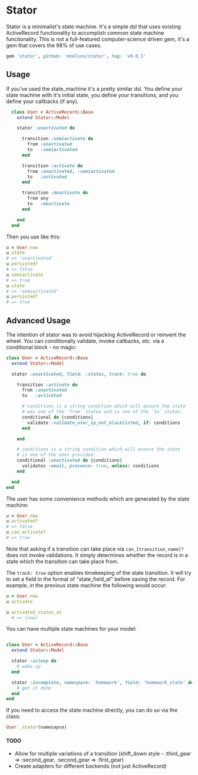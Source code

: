 # Stator

Stator is a minimalist's state machine. It's a simple dsl that uses existing ActiveRecord functionality to accomplish common state machine funcitonality. This is not a full-featured computer-science driven gem, it's a gem that covers the 98% of use cases.

```ruby
gem 'stator', github: 'mnelson/stator', tag: 'v0.0.1'
```

## Usage

If you've used the state_machine it's a pretty similar dsl. You define your state machine with it's initial state, you define your transitions, and you define your callbacks (if any).

```ruby
  class User < ActiveRecord::Base
    extend Stator::Model

    stator :unactivated do

      transition :semiactivate do
        from :unactivated
        to   :semiactivated
      end

      transition :activate do
        from :unactivated, :semiactivated
        to   :activated
      end

      transition :deactivate do
        from any
        to   :deactivate
      end

    end
  end
```

Then you use like this:

```ruby
u = User.new
u.state
# => 'unactivated'
u.persisted?
# => false
u.semiactivate
# => true
u.state
# => 'semiactivated'
u.persisted?
# => true
```

## Advanced Usage

The intention of stator was to avoid hijacking ActiveRecord or reinvent the wheel. You can conditionally validate, invoke callbacks, etc. via a conditional block - no magic:

```ruby
class User < ActiveRecord::Base
  extend Stator::Model

  stator :unactivated, field: :status, track: true do

    transition :activate do
      from :unactivated
      to   :activated

      # conditions is a string condition which will ensure the state 
      # was one of the `from` states and is one of the `to` states.
      conditional do |conditions|
        validate :validate_user_ip_not_blacklisted, if: conditions
      end

    end

    # conditions is a string condition which will ensure the state 
    # is one of the ones provided.
    conditional :unactivated do |conditions|
      validates :email, presence: true, unless: conditions
    end

  end
end
```

The user has some convenience methods which are generated by the state machine:

```ruby
u = User.new
u.activated?
# => false
u.can_activate?
# => true
```

Note that asking if a transition can take place via `can_[transition_name]?` does not invoke validations. It simply determines whether the record is in a state which the transition can take place from.


The `track: true` option enables timekeeping of the state transition. It will try to set a field in the format of "state_field_at" before saving the record. For example, in the previous state machine the following would occur:

```ruby
u = User.new
u.activate

u.activated_status_at
  # => (now)
```

You can have multiple state machines for your model:

```ruby

class User < ActiveRecord::Base
  extend Stator::Model

  stator :asleep do
    # wake up
  end

  stator :incomplete, namespace: 'homework', field: 'homework_state' do
    # get it done
  end
end
```


If you need to access the state machine directly, you can do so via the class:

```ruby
User._stator(namesapce)
```

#### TODO

* Allow for multiple variations of a transition (shift_down style - :third_gear => :second_gear, :second_gear => :first_gear)
* Create adapters for different backends (not just ActiveRecord)